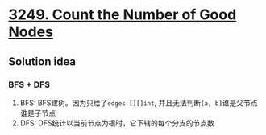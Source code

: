 # [3249. Count the Number of Good Nodes](https://leetcode.com/problems/count-the-number-of-good-nodes/description/)

## Solution idea
### BFS + DFS
1. BFS: BFS建树。因为只给了`edges [][]int`, 并且无法判断`[a, b]`谁是父节点谁是子节点
2. DFS: DFS统计以当前节点为根时，它下辖的每个分支的节点数